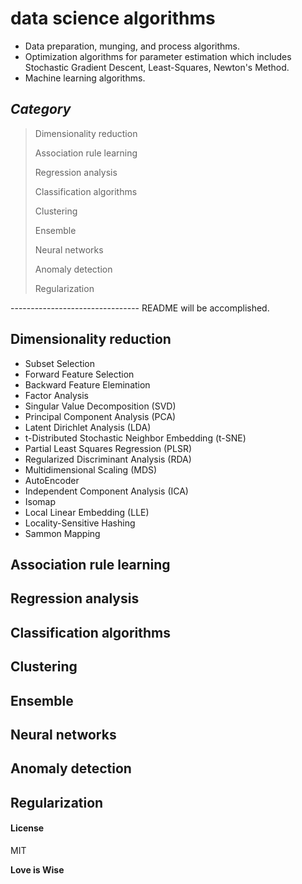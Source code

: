 # data science algorithms

- Data preparation, munging, and process algorithms.
- Optimization algorithms for parameter estimation which includes Stochastic Gradient Descent, Least-Squares, Newton's Method.
- Machine learning algorithms.

## _Category_


> Dimensionality reduction 
> 
> Association rule learning 
> 
> Regression analysis 
> 
> Classification algorithms 
> 
> Clustering 
> 
> Ensemble 
> 
> Neural networks 
> 
> Anomaly detection 
> 
> Regularization 


-------------------------------- README will be accomplished.

## Dimensionality reduction

- Subset Selection
- Forward Feature Selection
- Backward Feature Elemination
- Factor Analysis
- Singular Value Decomposition (SVD)
- Principal Component Analysis (PCA)
- Latent Dirichlet Analysis (LDA)
- t-Distributed Stochastic Neighbor Embedding (t-SNE)
- Partial Least Squares Regression (PLSR)
- Regularized Discriminant Analysis (RDA)
- Multidimensional Scaling (MDS)
- AutoEncoder
- Independent Component Analysis (ICA)
- Isomap
- Local Linear Embedding (LLE)
- Locality-Sensitive Hashing
- Sammon Mapping

## Association rule learning
## Regression analysis
## Classification algorithms
## Clustering
## Ensemble
## Neural networks
## Anomaly detection
## Regularization


#### License

MIT

**Love is Wise**

[//]: # (Bertrand Russell: Love is Wise, Hatred is Foolish) 

[//]: # (NimaFakoor) 
